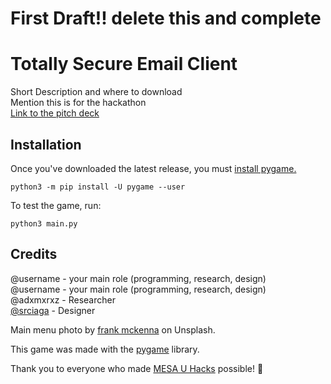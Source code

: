 # First Draft!! delete this and complete

# Totally Secure Email Client

Short Description and where to download  
Mention this is for the hackathon  
[Link to the pitch deck](https://www.canva.com/design/DAGQwwUeE7A/aZO6ra9MqqSiGXDt45S2fQ/edit?utm_content=DAGQwwUeE7A&utm_campaign=designshare&utm_medium=link2&utm_source=sharebutton)

## Installation

Once you've downloaded the latest release, you must [install pygame.](https://www.pygame.org/wiki/GettingStarted#Pygame%20Installation)

```shell
python3 -m pip install -U pygame --user
```

To test the game, run:

```shell
python3 main.py
```


## Credits

@username - your main role (programming, research, design)   
@username - your main role (programming, research, design)   
@adxmxrxz - Researcher   
[@srciaga](https://github.com/srciaga) - Designer
  
Main menu photo by [frank mckenna](https://unsplash.com/@frankiefoto) on Unsplash.

This game was made with the [pygame](https://github.com/pygame/pygame) library.

Thank you to everyone who made [MESA U Hacks](https://mesahacks.github.io/mesaHacksFall24/) possible! 🙏

